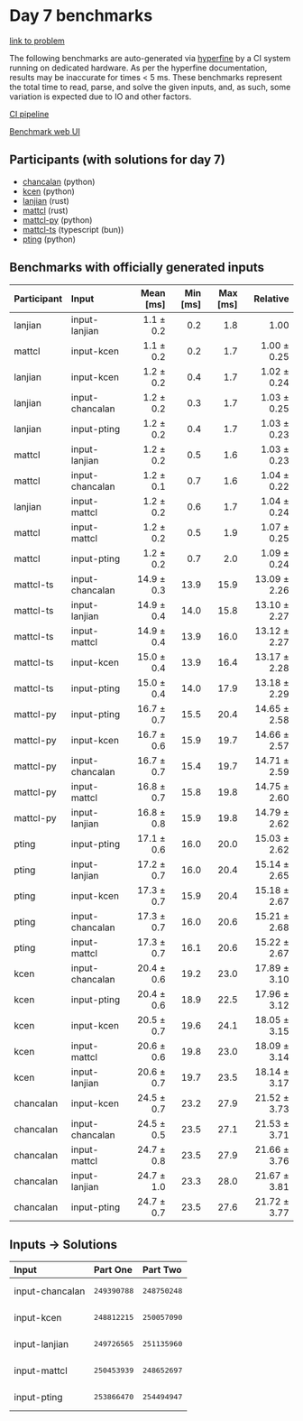 # Day 7 benchmarks

[link to problem](https://adventofcode.com/2023/day/7)

The following benchmarks are auto-generated via
[hyperfine](https://github.com/sharkdp/hyperfine) by a CI system running on
dedicated hardware. As per the hyperfine documentation, results may be
inaccurate for times < 5 ms. These benchmarks represent the total time to read,
parse, and solve the given inputs, and, as such, some variation is expected due
to IO and other factors.

[CI pipeline](http://ci.papercode.net:8080/teams/main/pipelines/aoc2023)

[Benchmark web UI](https://aoc.ancalagon.black)


## Participants (with solutions for day 7)

- [chancalan](https://github.com/chancalan/aoc2023) (python)
- [kcen](https://github.com/kcen/aoc2023) (python)
- [lanjian](https://github.com/lanjian/aoc-2023) (rust)
- [mattcl](https://github.com/mattcl/aoc2023) (rust)
- [mattcl-py](https://github.com/mattcl/aoc2023-py) (python)
- [mattcl-ts](https://github.com/mattcl/aoc2023-js) (typescript (bun))
- [pting](https://github.com/pting/aoc2023) (python)


## Benchmarks with officially generated inputs

| Participant | Input | Mean [ms] | Min [ms] | Max [ms] | Relative |
|:---|:---|---:|---:|---:|---:|
| lanjian | input-lanjian | 1.1 ± 0.2 | 0.2 | 1.8 | 1.00 |
| mattcl | input-kcen | 1.1 ± 0.2 | 0.2 | 1.7 | 1.00 ± 0.25 |
| lanjian | input-kcen | 1.2 ± 0.2 | 0.4 | 1.7 | 1.02 ± 0.24 |
| lanjian | input-chancalan | 1.2 ± 0.2 | 0.3 | 1.7 | 1.03 ± 0.25 |
| lanjian | input-pting | 1.2 ± 0.2 | 0.4 | 1.7 | 1.03 ± 0.23 |
| mattcl | input-lanjian | 1.2 ± 0.2 | 0.5 | 1.6 | 1.03 ± 0.23 |
| mattcl | input-chancalan | 1.2 ± 0.1 | 0.7 | 1.6 | 1.04 ± 0.22 |
| lanjian | input-mattcl | 1.2 ± 0.2 | 0.6 | 1.7 | 1.04 ± 0.24 |
| mattcl | input-mattcl | 1.2 ± 0.2 | 0.5 | 1.9 | 1.07 ± 0.25 |
| mattcl | input-pting | 1.2 ± 0.2 | 0.7 | 2.0 | 1.09 ± 0.24 |
| mattcl-ts | input-chancalan | 14.9 ± 0.3 | 13.9 | 15.9 | 13.09 ± 2.26 |
| mattcl-ts | input-lanjian | 14.9 ± 0.4 | 14.0 | 15.8 | 13.10 ± 2.27 |
| mattcl-ts | input-mattcl | 14.9 ± 0.4 | 13.9 | 16.0 | 13.12 ± 2.27 |
| mattcl-ts | input-kcen | 15.0 ± 0.4 | 13.9 | 16.4 | 13.17 ± 2.28 |
| mattcl-ts | input-pting | 15.0 ± 0.4 | 14.0 | 17.9 | 13.18 ± 2.29 |
| mattcl-py | input-pting | 16.7 ± 0.7 | 15.5 | 20.4 | 14.65 ± 2.58 |
| mattcl-py | input-kcen | 16.7 ± 0.6 | 15.9 | 19.7 | 14.66 ± 2.57 |
| mattcl-py | input-chancalan | 16.7 ± 0.7 | 15.4 | 19.7 | 14.71 ± 2.59 |
| mattcl-py | input-mattcl | 16.8 ± 0.7 | 15.8 | 19.8 | 14.75 ± 2.60 |
| mattcl-py | input-lanjian | 16.8 ± 0.8 | 15.9 | 19.8 | 14.79 ± 2.62 |
| pting | input-pting | 17.1 ± 0.6 | 16.0 | 20.0 | 15.03 ± 2.62 |
| pting | input-lanjian | 17.2 ± 0.7 | 16.0 | 20.4 | 15.14 ± 2.65 |
| pting | input-kcen | 17.3 ± 0.7 | 15.9 | 20.4 | 15.18 ± 2.67 |
| pting | input-chancalan | 17.3 ± 0.7 | 16.0 | 20.6 | 15.21 ± 2.68 |
| pting | input-mattcl | 17.3 ± 0.7 | 16.1 | 20.6 | 15.22 ± 2.67 |
| kcen | input-chancalan | 20.4 ± 0.6 | 19.2 | 23.0 | 17.89 ± 3.10 |
| kcen | input-pting | 20.4 ± 0.6 | 18.9 | 22.5 | 17.96 ± 3.12 |
| kcen | input-kcen | 20.5 ± 0.7 | 19.6 | 24.1 | 18.05 ± 3.15 |
| kcen | input-mattcl | 20.6 ± 0.6 | 19.8 | 23.0 | 18.09 ± 3.14 |
| kcen | input-lanjian | 20.6 ± 0.7 | 19.7 | 23.5 | 18.14 ± 3.17 |
| chancalan | input-kcen | 24.5 ± 0.7 | 23.2 | 27.9 | 21.52 ± 3.73 |
| chancalan | input-chancalan | 24.5 ± 0.5 | 23.5 | 27.1 | 21.53 ± 3.71 |
| chancalan | input-mattcl | 24.7 ± 0.8 | 23.5 | 27.9 | 21.66 ± 3.76 |
| chancalan | input-lanjian | 24.7 ± 1.0 | 23.3 | 28.0 | 21.67 ± 3.81 |
| chancalan | input-pting | 24.7 ± 0.7 | 23.5 | 27.6 | 21.72 ± 3.77 |


## Inputs -> Solutions

| Input | Part One | Part Two |
|:---|:---|:---|
|input-chancalan|<pre>249390788</pre>|<pre>248750248</pre>|
|input-kcen|<pre>248812215</pre>|<pre>250057090</pre>|
|input-lanjian|<pre>249726565</pre>|<pre>251135960</pre>|
|input-mattcl|<pre>250453939</pre>|<pre>248652697</pre>|
|input-pting|<pre>253866470</pre>|<pre>254494947</pre>|
